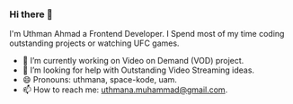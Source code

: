 
<!--
Here are some ideas to get you started:

- 🔭 I’m currently working on ...
- 🌱 I’m currently learning ...
- 👯 I’m looking to collaborate on ...
- 🤔 I’m looking for help with ...
- 💬 Ask me about ...
- 📫 How to reach me: ...
- 😄 Pronouns: ...
- ⚡ Fun fact: ...
-->

### Hi there 👋

I'm Uthman Ahmad a Frontend Developer. I Spend most of my time coding outstanding projects or watching UFC games.


<!-- TODO: Add last video link -->

- 🔭 I’m currently working on Video on Demand (VOD) project.
- 🤔 I’m looking for help with Outstanding Video Streaming ideas.
- 😄 Pronouns: uthmana, space-kode, uam.
- 📫 How to reach me: uthmana.muhammad@gmail.com.



<!-- TODO: Make technologies links takes you to repositories 

### Top Technologies

-->


